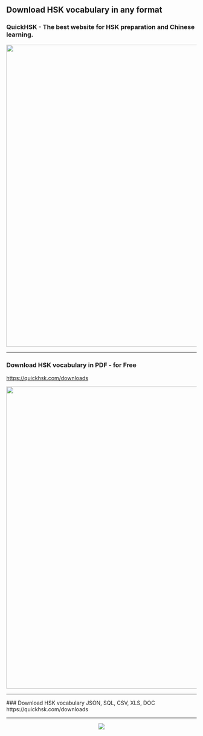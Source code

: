 ## Download HSK vocabulary in any format
### QuickHSK - The best website for HSK preparation and Chinese learning.
<div  align="center">
<img width='800px' src='https://github.com/ijazul-haq/hsk-vocabulary/blob/master/img/3.jpg'/>
</div>
<hr>

### Download HSK vocabulary in PDF - for Free
https://quickhsk.com/downloads
<div  align="center">
<img width='800px' src='https://github.com/ijazul-haq/hsk-vocabulary/blob/master/img/1.JPG'/>
</div>
<hr>
### Download HSK vocabulary JSON, SQL, CSV, XLS, DOC
https://quickhsk.com/downloads
<hr>

<div  align="center">
<img src='https://github.com/ijazul-haq/hsk-vocabulary/blob/master/img/2.jpg'/>
</div>
